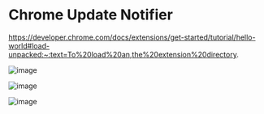 # Chrome Update Notifier

https://developer.chrome.com/docs/extensions/get-started/tutorial/hello-world#load-unpacked:~:text=To%20load%20an,the%20extension%20directory.

![image](https://github.com/user-attachments/assets/0e392c35-b18f-4b58-92b4-7ef645f9b4ef)

![image](https://github.com/user-attachments/assets/1e032940-5aa8-42e5-88b6-59f72f430730)

![image](https://github.com/user-attachments/assets/50167f59-7816-4047-8c99-d3fe16bfd8fa)
